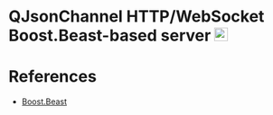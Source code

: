# QJsonChannel HTTP/WebSocket Boost.Beast-based server <img src="https://seeklogo.com/images/C/c-logo-43CE78FF9C-seeklogo.com.png" width="24" height="24">

# References
- [Boost.Beast](https://github.com/boostorg/beast)